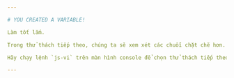 ```yaml
---

# YOU CREATED A VARIABLE!

Làm tốt lắm.

Trong thử thách tiếp theo, chúng ta sẽ xem xét các chuỗi chặt chẽ hơn.

Hãy chạy lệnh `js-vi` trên màn hình console để chọn thử thách tiếp theo.

---
```

